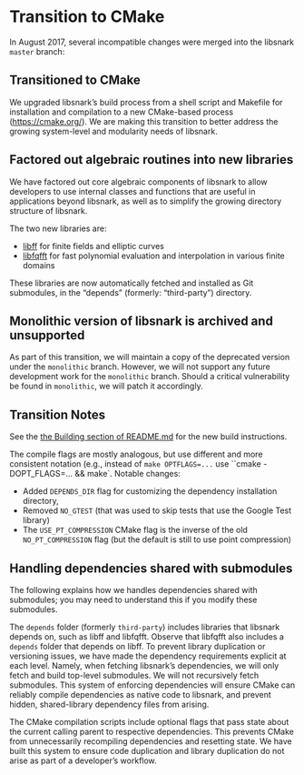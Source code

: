 Transition to CMake
===================

In August 2017, several incompatible changes were merged into the libsnark `master` branch:

Transitioned to CMake
---------------------

We upgraded libsnark’s build process from a shell script and Makefile for installation and compilation to a new CMake-based process (https://cmake.org/). We are making this transition to better address the growing system-level and modularity needs of libsnark.

Factored out algebraic routines into new libraries
--------------------------------------------------

We have factored out core algebraic components of libsnark to allow developers to use internal classes and functions that are useful in applications beyond libsnark, as well as to simplify the growing directory structure of libsnark.

The two new libraries are:

* [libff](https://github.com/scipr-lab/libff) for finite fields and elliptic curves
* [libfqfft](https://github.com/scipr-lab/libfqfft) for fast polynomial evaluation and interpolation in various finite domains

These libraries are now automatically fetched and installed as Git submodules, in the “depends” (formerly: “third-party”) directory.

Monolithic version of libsnark is archived and unsupported
----------------------------------------------------------

As part of this transition, we will maintain a copy of the deprecated version under the `monolithic` branch. However, we will not support any future development work for the `monolithic` branch. Should a critical vulnerability be found in `monolithic`, we will patch it accordingly.

Transition Notes
----------------

See the [the Building section of README.md](./README.md#building) for the new build  instructions.

The compile flags are mostly analogous, but use different and more consistent notation (e.g.,  instead of `make OPTFLAGS=...` use ``cmake -DOPT_FLAGS=... && make`. Notable changes: 

* Added `DEPENDS_DIR` flag for customizing the dependency installation directory,
* Removed `NO_GTEST` (that was used to skip tests that use the Google Test library)
* The `USE_PT_COMPRESSION` CMake flag is the inverse of the old `NO_PT_COMPRESSION` flag (but the default is still to use point compression)

Handling dependencies shared with submodules
--------------------------------------------

The following explains how we handles dependencies shared with submodules; you may need to understand this if you modify these submodules.

The `depends` folder (formerly `third-party`) includes libraries that libsnark depends on, such as libff and libfqfft. Observe that libfqfft also includes a `depends` folder that depends on libff. To prevent library duplication or versioning issues, we have made the dependency requirements explicit at each level. Namely, when fetching libsnark’s dependencies, we will only fetch and build top-level submodules. We will not recursively fetch submodules. This system of enforcing dependencies will ensure CMake can reliably compile dependencies as native code to libsnark, and prevent hidden, shared-library dependency files from arising.

The CMake compilation scripts include optional flags that pass state about the current calling parent to respective dependencies. This prevents CMake from unnecessarily recompiling dependencies and resetting state. We have built this system to ensure code duplication and library duplication do not arise as part of a developer’s workflow.

